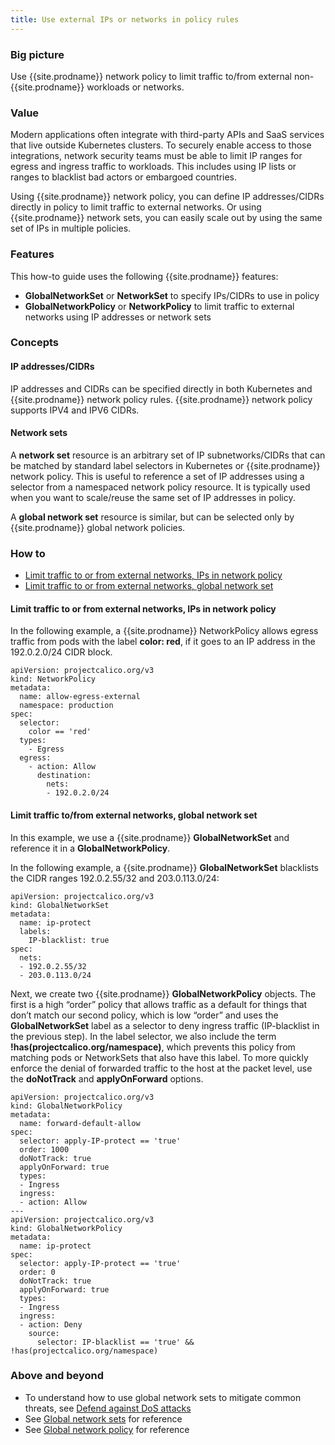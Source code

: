 ```yaml
---
title: Use external IPs or networks in policy rules
---
```


### Big picture

Use {{site.prodname}} network policy to limit traffic to/from external non-{{site.prodname}} workloads or networks.

### Value

Modern applications often integrate with third-party APIs and SaaS services that live outside Kubernetes clusters. To securely enable access to those integrations, network security teams must be able to limit IP ranges for egress and ingress traffic to workloads. This includes using IP lists or ranges to blacklist bad actors or embargoed countries.

Using {{site.prodname}} network policy, you can define IP addresses/CIDRs directly in policy to limit traffic to external networks. Or using {{site.prodname}} network sets, you can easily scale out by using the same set of IPs in multiple policies. 

### Features

This how-to guide uses the following {{site.prodname}} features:

- **GlobalNetworkSet** or **NetworkSet** to specify IPs/CIDRs to use in policy
- **GlobalNetworkPolicy** or **NetworkPolicy** to limit traffic to external networks using IP addresses or network sets

### Concepts

#### IP addresses/CIDRs

IP addresses and CIDRs can be specified directly in both Kubernetes and {{site.prodname}} network policy rules. {{site.prodname}} network policy supports IPV4 and IPV6 CIDRs. 

#### Network sets

A **network set** resource is an arbitrary set of IP subnetworks/CIDRs that can be matched by standard label selectors in Kubernetes or {{site.prodname}} network policy. This is useful to reference a set of IP addresses using a selector from a namespaced network policy resource. It is typically used when you want to scale/reuse the same set of IP addresses in policy. 

A **global network set** resource is similar, but can be selected only by {{site.prodname}} global network policies.

### How to

- [Limit traffic to or from external networks, IPs in network policy](#limit-traffic-to-or-from-external-networks-ips-in-network-policy)
- [Limit traffic to or from external networks, global network set](#limit-traffic-to-or-from-external-networks-global-network-set)

#### Limit traffic to or from external networks, IPs in network policy

In the following example, a {{site.prodname}} NetworkPolicy allows egress traffic from pods with the label **color: red**, if it goes to an IP address in the 192.0.2.0/24 CIDR block.

```
apiVersion: projectcalico.org/v3
kind: NetworkPolicy
metadata:
  name: allow-egress-external
  namespace: production
spec:
  selector:
    color == 'red'
  types:
    - Egress
  egress:    
    - action: Allow
      destination:
        nets:
        - 192.0.2.0/24
```

#### Limit traffic to/from external networks, global network set 

In this example, we use a {{site.prodname}} **GlobalNetworkSet** and reference it in a **GlobalNetworkPolicy**.

In the following example, a {{site.prodname}} **GlobalNetworkSet** blacklists the CIDR ranges 192.0.2.55/32 and 203.0.113.0/24:

```
apiVersion: projectcalico.org/v3
kind: GlobalNetworkSet
metadata:
  name: ip-protect
  labels:
    IP-blacklist: true
spec:
  nets:
  - 192.0.2.55/32
  - 203.0.113.0/24
```

Next, we create two {{site.prodname}} **GlobalNetworkPolicy** objects. The first is a high “order” policy that allows traffic as a default for things that don’t match our second policy, which is low “order” and uses the **GlobalNetworkSet** label as a selector to deny ingress traffic (IP-blacklist in the previous step). In the label selector, we also include the term **!has(projectcalico.org/namespace)**, which prevents this policy from matching pods or NetworkSets that also have this label. To more quickly enforce the denial of forwarded traffic to the host at the packet level, use the **doNotTrack** and **applyOnForward** options.

```
apiVersion: projectcalico.org/v3
kind: GlobalNetworkPolicy
metadata:
  name: forward-default-allow
spec:
  selector: apply-IP-protect == 'true'
  order: 1000
  doNotTrack: true
  applyOnForward: true
  types:
  - Ingress
  ingress:
  - action: Allow
---
apiVersion: projectcalico.org/v3
kind: GlobalNetworkPolicy
metadata:
  name: ip-protect
spec:
  selector: apply-IP-protect == 'true'
  order: 0
  doNotTrack: true
  applyOnForward: true
  types:
  - Ingress
  ingress:
  - action: Deny
    source:
      selector: IP-blacklist == 'true' && !has(projectcalico.org/namespace)
```

### Above and beyond

-  To understand how to use global network sets to mitigate common threats, see [Defend against DoS attacks]({{site.baseurl}}/{{page.version}}/security/defend-dos-attack)
- See [Global network sets]({{site.baseurl}}/{{page.version}}/reference/resources/globalnetworksets) for reference
- See [Global network policy]({{site.baseurl}}/{{page.version}}/reference/resources/globalnetworkpolicy) for reference
